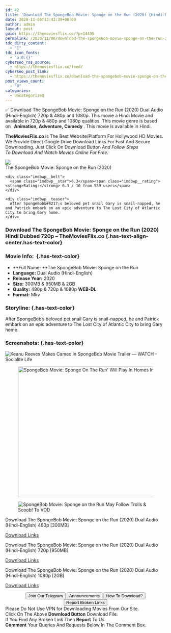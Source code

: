 ```yaml
---
id: 42
title: 'Download The SpongeBob Movie: Sponge on the Run (2020) {Hindi-English} 480p [300MB] || 720p [950MB] || 1080p [2GB]'
date: 2020-11-06T13:42:39+00:00
author: admin
layout: post
guid: https://themoviesflix.co/?p=14435
permalink: /2020/11/06/download-the-spongebob-movie-sponge-on-the-run-2020-hindi-english-480p-300mb-720p-950mb-1080p-2gb/
tdc_dirty_content:
  - "1"
tdc_icon_fonts:
  - 'a:0:{}'
cyberseo_rss_source:
  - https://themoviesflix.co/feed/
cyberseo_post_link:
  - https://themoviesflix.co/download-the-spongebob-movie-sponge-on-the-run-2020-hindi-english-480p-720p-1080p/
post_views_count:
  - "0"
categories:
  - Uncategorized
---
```

✅ Download The SpongeBob Movie: Sponge on the Run (2020) Dual Audio (Hindi-English)&nbsp;720p&nbsp;&&nbsp;480p&nbsp;and&nbsp;1080p. This movie a Hindi Movie and available in&nbsp;720p&nbsp;&&nbsp;480p&nbsp;and&nbsp;1080p&nbsp;qualities. This movie genre is based on&nbsp;**&nbsp;&nbsp;Animation,&nbsp;Adventure,&nbsp;Comedy&nbsp;**. This movie is available in Hindi.

**TheMoviesFlix.co**&nbsp;is The Best Website/Platform For Hollywood HD Movies. We Provide Direct Google Drive Download Links For Fast And Secure Downloading. Just Click On Download Button&nbsp;_And Follow Steps To&nbsp;Download And Watch Movies Online For Free._

<div class="imdbwp imdbwp--movie dark">
  <div class="imdbwp__thumb">
    <a class="imdbwp__link" target="_blank" title="The SpongeBob Movie: Sponge on the Run" href="https://www.imdb.com/title/tt4823776/" rel="nofollow noopener noreferrer"><img class="imdbwp__img" src="https://m.media-amazon.com/images/M/MV5BODIwMmQxNDktOWZjZC00NWI4LTg1NjktMGViOTE4ZTA4ZGY5XkEyXkFqcGdeQXVyNjg5MjU3NjE@._V1_SX300.jpg" /></a>
  </div>
  
  <div class="imdbwp__content">
    <div class="imdbwp__header">
      <span class="imdbwp__title">The SpongeBob Movie: Sponge on the Run</span> (2020)
    </div>
    
    <div class="imdbwp__belt">
      <span class="imdbwp__star">6.3</span><span class="imdbwp__rating"><strong>Rating:</strong> 6.3 / 10 from 559 users</span>
    </div>
    
    <div class="imdbwp__teaser">
      After SpongeBob&#8217;s beloved pet snail Gary is snail-napped, he and Patrick embark on an epic adventure to The Lost City of Atlantic City to bring Gary home.
    </div>
  </div>
</div>

### Download The SpongeBob Movie: Sponge on the Run (2020) Hindi Dubbed 720p – TheMoviesFlix.co {.has-text-align-center.has-text-color}

### Movie Info:&nbsp; {.has-text-color}

  * **Full Name:&nbsp;**The SpongeBob Movie: Sponge on the Run
  * **Language:**&nbsp;Dual Audio (Hindi-English)
  * **Release Year:**&nbsp;2020
  * **Size:**&nbsp;300MB & 950MB & 2GB
  * **Quality:**&nbsp;480p & 720p & 1080p **WEB-DL**
  * **Format:**&nbsp;Mkv

### Storyline: {.has-text-color}

After SpongeBob’s beloved pet snail Gary is snail-napped, he and Patrick embark on an epic adventure to The Lost City of Atlantic City to bring Gary home.

### Screenshots: {.has-text-color}<figure class="wp-block-image">

![Keanu Reeves Makes Cameo in SpongeBob Movie Trailer — WATCH - Socialite Life](https://socialitelife.com/wp-content/uploads/2019/11/The-Spongebob-Movie-Sponge-on-the-Run-Trailer-Arrives-with-a-Keanu-Reeves-Surprise.jpg) </figure> <figure class="wp-block-image is-resized"><img loading="lazy" src="https://deadline.com/wp-content/uploads/2020/05/spongebob.jpg?w=681&h=383&crop=1" alt="SpongeBob Movie: Sponge On The Run' Will Play In Homes Instead Of Movie Theaters – Deadline" width="731" height="410" /></figure> <figure class="wp-block-image">![SpongeBob Movie: Sponge on the Run May Follow Trolls & Scoob! To VOD](https://static2.srcdn.com/wordpress/wp-content/uploads/2020/05/SpongeBob-Sponge-on-the-Run-Trolls-World-Tour.jpg)</figure> 

<p class="has-text-align-center has-text-color has-medium-font-size">
  Download The SpongeBob Movie: Sponge on the Run (2020) Dual Audio (Hindi-English) 480p [300MB]
</p>

<span class="mb-center maxbutton-3-center"><span class="maxbutton-3-container mb-container"><a class="maxbutton-3 maxbutton maxbutton-post-button" target="_blank" rel="nofollow noopener noreferrer" href="https://coinquint.com/a19345/"><span class="mb-text">Download Links</span></a></span></span>

<p class="has-text-align-center has-text-color has-medium-font-size">
  Download The SpongeBob Movie: Sponge on the Run (2020) Dual Audio (Hindi-English) 720p [950MB]
</p>

<span class="mb-center maxbutton-3-center"><span class="maxbutton-3-container mb-container"><a class="maxbutton-3 maxbutton maxbutton-post-button" target="_blank" rel="nofollow noopener noreferrer" href="https://coinquint.com/a19347/"><span class="mb-text">Download Links</span></a></span></span>

<p class="has-text-align-center has-text-color has-medium-font-size">
  Download The SpongeBob Movie: Sponge on the Run (2020) Dual Audio (Hindi-English) 1080p [2GB]
</p>

<span class="mb-center maxbutton-3-center"><span class="maxbutton-3-container mb-container"><a class="maxbutton-3 maxbutton maxbutton-post-button" target="_blank" rel="nofollow noopener noreferrer" href="https://coinquint.com/a19349/"><span class="mb-text">Download Links</span></a></span></span>

<center>
</center>

<center>
  <a href="https://t.me/themoviesflixcom" target="_blank" data-wpel-link="external" rel="nofollow external noopener noreferrer"><button class="button button5">Join Our Telegram</button></a> <a href="https://themoviesflix.co/download-the-spongebob-movie-sponge-on-the-run-2020-hindi-english-480p-720p-1080p/#" target="_blank" data-wpel-link="external" rel="nofollow external noopener noreferrer"><button class="button button5">Announcements</button></a> <a href="https://themoviesflix.com/how-to-download/" target="_blank" data-wpel-link="external" rel="nofollow external noopener noreferrer"><button class="button button5">How To Download?</button></a> <a href="https://themoviesflix.co/download-the-spongebob-movie-sponge-on-the-run-2020-hindi-english-480p-720p-1080p/#" target="_blank" data-wpel-link="external" rel="nofollow external noopener noreferrer"><button class="button button5">Report Broken Links</button></a>
</center>

<div class="alert alert-danger">
  Please Do Not Use VPN for Downloading Movies From Our Site.
</div>

<div class="alert alert-success">
  Click On The Above <strong>Download Button</strong> Download File.
</div>

<div class="alert alert-warning">
  If You Find Any Broken Link Then <strong>Report</strong> To Us.
</div>

<div class="alert alert-info">
  <strong>Comment</strong> Your Queries And Requests Below In The Comment Box.
</div>